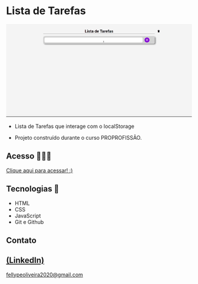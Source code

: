 # Lista de Tarefas

 ![preview](./.github/preview.gif)
 
 - Lista de Tarefas que interage com o localStorage

 - Projeto construído durante o curso PROPROFISSÃO.

## Acesso 👨🏻‍💻
 [Clique aqui para acessar! :)]()

## Tecnologias 👾
- HTML
- CSS
- JavaScript
- Git e Github

## Contato
[(LinkedIn)](https://www.linkedin.com/in/fellype-oliveira-920699230/)
-----
fellypeoliveira2020@gmail.com